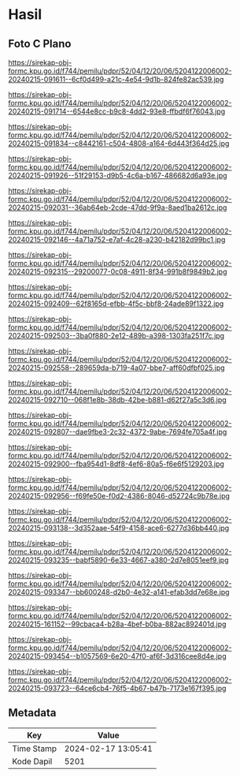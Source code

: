 # Hasil

## Foto C Plano

https://sirekap-obj-formc.kpu.go.id/f744/pemilu/pdpr/52/04/12/20/06/5204122006002-20240215-091611--6cf0d499-a21c-4e54-9d1b-824fe82ac539.jpg

https://sirekap-obj-formc.kpu.go.id/f744/pemilu/pdpr/52/04/12/20/06/5204122006002-20240215-091714--6544e8cc-b9c8-4dd2-93e8-ffbdf6f76043.jpg

https://sirekap-obj-formc.kpu.go.id/f744/pemilu/pdpr/52/04/12/20/06/5204122006002-20240215-091834--c8442161-c504-4808-a164-6d443f364d25.jpg

https://sirekap-obj-formc.kpu.go.id/f744/pemilu/pdpr/52/04/12/20/06/5204122006002-20240215-091926--51f29153-d9b5-4c6a-b167-486682d6a93e.jpg

https://sirekap-obj-formc.kpu.go.id/f744/pemilu/pdpr/52/04/12/20/06/5204122006002-20240215-092031--36ab64eb-2cde-47dd-9f9a-8aed1ba2612c.jpg

https://sirekap-obj-formc.kpu.go.id/f744/pemilu/pdpr/52/04/12/20/06/5204122006002-20240215-092146--4a71a752-e7af-4c28-a230-b42182d99bc1.jpg

https://sirekap-obj-formc.kpu.go.id/f744/pemilu/pdpr/52/04/12/20/06/5204122006002-20240215-092315--29200077-0c08-4911-8f34-991b8f9849b2.jpg

https://sirekap-obj-formc.kpu.go.id/f744/pemilu/pdpr/52/04/12/20/06/5204122006002-20240215-092409--62f8165d-efbb-4f5c-bbf8-24ade89f1322.jpg

https://sirekap-obj-formc.kpu.go.id/f744/pemilu/pdpr/52/04/12/20/06/5204122006002-20240215-092503--3ba0f880-2e12-489b-a398-1303fa251f7c.jpg

https://sirekap-obj-formc.kpu.go.id/f744/pemilu/pdpr/52/04/12/20/06/5204122006002-20240215-092558--289659da-b719-4a07-bbe7-aff60dfbf025.jpg

https://sirekap-obj-formc.kpu.go.id/f744/pemilu/pdpr/52/04/12/20/06/5204122006002-20240215-092710--068f1e8b-38db-42be-b881-d62f27a5c3d6.jpg

https://sirekap-obj-formc.kpu.go.id/f744/pemilu/pdpr/52/04/12/20/06/5204122006002-20240215-092807--dae9fbe3-2c32-4372-9abe-7694fe705a4f.jpg

https://sirekap-obj-formc.kpu.go.id/f744/pemilu/pdpr/52/04/12/20/06/5204122006002-20240215-092900--fba954d1-8df8-4ef6-80a5-f6e6f5129203.jpg

https://sirekap-obj-formc.kpu.go.id/f744/pemilu/pdpr/52/04/12/20/06/5204122006002-20240215-092956--f69fe50e-f0d2-4386-8046-d52724c9b78e.jpg

https://sirekap-obj-formc.kpu.go.id/f744/pemilu/pdpr/52/04/12/20/06/5204122006002-20240215-093138--3d352aae-54f9-4158-ace6-6277d36bb440.jpg

https://sirekap-obj-formc.kpu.go.id/f744/pemilu/pdpr/52/04/12/20/06/5204122006002-20240215-093235--babf5890-6e33-4667-a380-2d7e8051eef9.jpg

https://sirekap-obj-formc.kpu.go.id/f744/pemilu/pdpr/52/04/12/20/06/5204122006002-20240215-093347--bb600248-d2b0-4e32-a141-efab3dd7e68e.jpg

https://sirekap-obj-formc.kpu.go.id/f744/pemilu/pdpr/52/04/12/20/06/5204122006002-20240215-161152--99cbaca4-b28a-4bef-b0ba-882ac892401d.jpg

https://sirekap-obj-formc.kpu.go.id/f744/pemilu/pdpr/52/04/12/20/06/5204122006002-20240215-093454--b1057569-6e20-47f0-af6f-3d316cee8d4e.jpg

https://sirekap-obj-formc.kpu.go.id/f744/pemilu/pdpr/52/04/12/20/06/5204122006002-20240215-093723--64ce6cb4-76f5-4b67-b47b-7173e167f395.jpg


## Metadata

| Key        | Value               |
| ---------- | ------------------- |
| Time Stamp | 2024-02-17 13:05:41 |
| Kode Dapil | 5201                |



